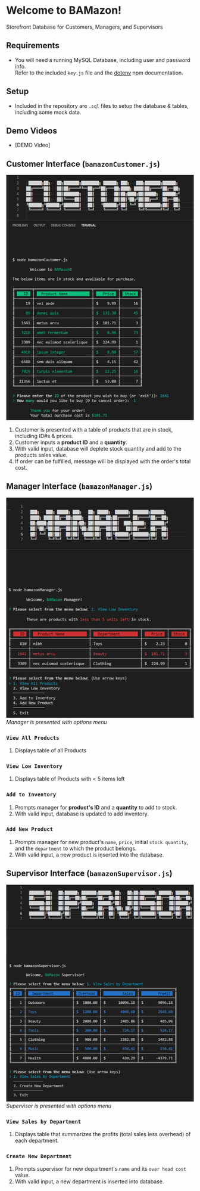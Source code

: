 # Welcome to BAMazon!
Storefront Database for Customers, Managers, and Supervisors

## Requirements
* You will need a running MySQL Database, including user and password info.  
Refer to the included `key.js` file and the [dotenv](https://www.npmjs.com/package/dotenv) npm documentation.  

## Setup
* Included in the repository are `.sql` files to setup the database & tables, including some mock data.

## Demo Videos
* [DEMO Video]


## Customer Interface (`bamazonCustomer.js`)
![](./images/readme-customer.png)  
1. Customer is presented with a table of products that are in stock, including ID#s & prices.  
1. Customer inputs a **product ID** and a **quantity**.  
1. With valid input, database will deplete stock quantity and add to the products sales value.  
1. If order can be fulfilled, message will be displayed with the order's total cost.  


## Manager Interface (`bamazonManager.js`)
![](./images/readme-manager.png)  
*Manager is presented with options menu*
### `View All Products`
1. Displays table of all Products  
### `View Low Inventory`
1. Displays table of Products with < 5 items left  
### `Add to Inventory`
1. Prompts manager for **product's ID** and a **quantity** to add to stock.  
1. With valid input, database is updated to add inventory.  
### `Add New Product`
1. Prompts manager for new product's `name`, `price`, initial `stock quantity`, and the `department` to which the product belongs.  
1. With valid input, a new product is inserted into the database.  


## Supervisor Interface (`bamazonSupervisor.js`) 
![](./images/readme-supervisor.png)  
*Supervisor is presented with options menu*
### `View Sales by Department`
1. Displays table that summarizes the profits (total sales less overhead) of each department.  
### `Create New Department`
1. Prompts supervisor for new department's `name` and its `over head cost` value.  
1. With valid input, a new department is inserted into database.  
